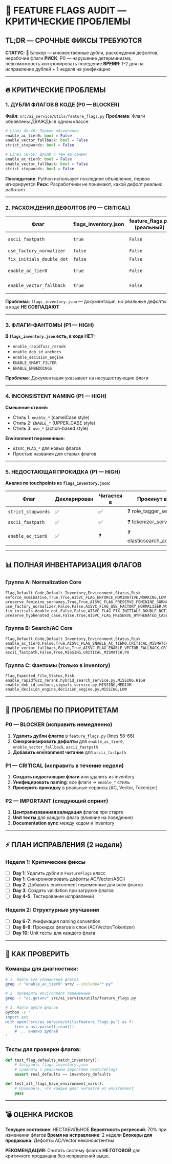 # 🚨 FEATURE FLAGS AUDIT — КРИТИЧЕСКИЕ ПРОБЛЕМЫ

## TL;DR — СРОЧНЫЕ ФИКСЫ ТРЕБУЮТСЯ
**СТАТУС**: 🔴 Блокер — множественные дубли, расхождения дефолтов, нерабочие флаги
**РИСК**: P0 — нарушение детерминизма, невозможность контролировать поведение
**ВРЕМЯ**: 1-2 дня на исправление дублей + 1 неделя на унификацию

---

## 🔥 КРИТИЧЕСКИЕ ПРОБЛЕМЫ

### 1. ДУБЛИ ФЛАГОВ В КОДЕ (P0 — BLOCKER)

**Файл**: `src/ai_service/utils/feature_flags.py`
**Проблема**: Флаги объявлены ДВАЖДЫ в одном классе

```python
# Lines 40-46: Первое объявление
enable_ac_tier0: bool = False
enable_vector_fallback: bool = False
strict_stopwords: bool = False

# Lines 58-66: ДУБЛИ с тем же самым!
enable_ac_tier0: bool = False
enable_vector_fallback: bool = False
strict_stopwords: bool = False
```

**Последствие**: Python использует последнее объявление, первое игнорируется
**Риск**: Разработчики не понимают, какой дефолт реально работает

---

### 2. РАСХОЖДЕНИЯ ДЕФОЛТОВ (P0 — CRITICAL)

| Флаг | flags_inventory.json | feature_flags.py (реальный) | Статус |
|------|---------------------|---------------------------|--------|
| `ascii_fastpath` | `true` | `False` | ❌ КРИТИЧНО |
| `use_factory_normalizer` | `false` | `False` | ✅ OK |
| `fix_initials_double_dot` | `false` | `False` | ✅ OK |
| `enable_ac_tier0` | `true` | `False` | ❌ КРИТИЧНО |
| `enable_vector_fallback` | `true` | `False` | ❌ КРИТИЧНО |

**Проблема**: `flags_inventory.json` — документация, но реальные дефолты в коде **НЕ СОВПАДАЮТ**

---

### 3. ФЛАГИ-ФАНТОМЫ (P1 — HIGH)

**В `flags_inventory.json` есть, в коде НЕТ:**
- `enable_rapidfuzz_rerank`
- `enable_dob_id_anchors`
- `enable_decision_engine`
- `ENABLE_SMART_FILTER`
- `ENABLE_EMBEDDINGS`

**Проблема**: Документация указывает на несуществующие флаги

---

### 4. INCONSISTENT NAMING (P1 — HIGH)

**Смешение стилей:**
- Стиль 1: `enable_*` (camelCase style)
- Стиль 2: `ENABLE_*` (UPPER_CASE style)
- Стиль 3: `use_*` (action-based style)

**Environment переменные:**
- `AISVC_FLAG_*` для новых флагов
- Простые названия для старых флагов

---

### 5. НЕДОСТАЮЩАЯ ПРОКИДКА (P1 — HIGH)

**Анализ по touchpoints из `flags_inventory.json`:**

| Флаг | Декларирован | Читается в | Прокинут в слои | Риск |
|------|-------------|------------|----------------|------|
| `strict_stopwords` | ✅ | ✅ | ❓ role_tagger_service.py | Средний |
| `ascii_fastpath` | ✅ | ✅ | ❓ tokenizer_service.py | Высокий |
| `enable_ac_tier0` | ✅ | ❓ | ❓ elasticsearch_adapters.py | КРИТИЧНЫЙ |

---

## 📊 ПОЛНАЯ ИНВЕНТАРИЗАЦИЯ ФЛАГОВ

### Группа А: Normalization Core
```csv
Flag,Default_Code,Default_Inventory,Environment,Status,Risk
enforce_nominative,True,True,AISVC_FLAG_ENFORCE_NOMINATIVE,WORKING,LOW
preserve_feminine_surnames,True,True,AISVC_FLAG_PRESERVE_FEMININE_SURNAMES,WORKING,LOW
use_factory_normalizer,False,False,AISVC_FLAG_USE_FACTORY_NORMALIZER,WORKING,LOW
fix_initials_double_dot,False,False,AISVC_FLAG_FIX_INITIALS_DOUBLE_DOT,WORKING,MEDIUM
preserve_hyphenated_case,False,True,AISVC_FLAG_PRESERVE_HYPHENATED_CASE,MISMATCH,HIGH
```

### Группа B: Search/AC Core
```csv
Flag,Default_Code,Default_Inventory,Environment,Status,Risk
enable_ac_tier0,False,True,AISVC_FLAG_ENABLE_AC_TIER0,CRITICAL_MISMATCH,P0
enable_vector_fallback,False,True,AISVC_FLAG_ENABLE_VECTOR_FALLBACK,CRITICAL_MISMATCH,P0
ascii_fastpath,False,True,MISSING,CRITICAL_MISMATCH,P0
```

### Группа C: Фантомы (только в inventory)
```csv
Flag,Expected_File,Status,Risk
enable_rapidfuzz_rerank,hybrid_search_service.py,MISSING,HIGH
enable_dob_id_anchors,signals_service.py,MISSING,MEDIUM
enable_decision_engine,decision_engine.py,MISSING,LOW
```

---

## 🚨 ПРОБЛЕМЫ ПО ПРИОРИТЕТАМ

### P0 — BLOCKER (исправить немедленно)
1. **Удалить дубли флагов** в `feature_flags.py` (lines 58-66)
2. **Синхронизировать дефолты** для `enable_ac_tier0`, `enable_vector_fallback`, `ascii_fastpath`
3. **Добавить environment читание** для `ascii_fastpath`

### P1 — CRITICAL (исправить в течение недели)
1. **Создать недостающие флаги** или удалить из inventory
2. **Унифицировать naming**: все флаги → `enable_*` стиль
3. **Проверить прокидку** в реальные сервисы (AC, Vector, Tokenizer)

### P2 — IMPORTANT (следующий спринт)
1. **Централизованная валидация** флагов при старте
2. **Unit тесты** для каждого флага (влияние на поведение)
3. **Documentation sync** между кодом и inventory

---

## ⚡ ПЛАН ИСПРАВЛЕНИЯ (2 недели)

### Неделя 1: Критические фиксы
- [ ] **Day 1**: Удалить дубли в `FeatureFlags` класс
- [ ] **Day 1**: Синхронизировать дефолты AC/Vector/ASCII
- [ ] **Day 2**: Добавить environment переменные для всех флагов
- [ ] **Day 3**: Создать validation при загрузке флагов
- [ ] **Day 4-5**: Тестирование исправлений

### Неделя 2: Структурные улучшения
- [ ] **Day 6-7**: Унификация naming convention
- [ ] **Day 8-9**: Прокидка флагов в слои (AC/Vector/Tokenizer)
- [ ] **Day 10**: Unit тесты для каждого флага

---

## 🔬 КАК ПРОВЕРИТЬ

### Команды для диагностики:
```bash
# 1. Найти все упоминания флагов
grep -r "enable_ac_tier0" src/ --include="*.py"

# 2. Проверить environment переменные
grep -r "os.getenv" src/ai_service/utils/feature_flags.py

# 3. Найти дубли флагов
python -c "
import ast
with open('src/ai_service/utils/feature_flags.py') as f:
    tree = ast.parse(f.read())
    # ... анализ дублей
"
```

### Тесты для проверки флагов:
```python
def test_flag_defaults_match_inventory():
    # Загрузить flags_inventory.json
    # Сравнить с реальными дефолтами FeatureFlags
    assert real_defaults == inventory_defaults

def test_all_flags_have_environment_vars():
    # Проверить, что каждый флаг читается из environment
    pass
```

---

## 💣 ОЦЕНКА РИСКОВ

**Текущее состояние**: НЕСТАБИЛЬНОЕ
**Вероятность регрессий**: 70% при изменении флагов
**Время на исправление**: 2 недели
**Блокеры для продакшна**: Дефолты AC/Vector неконсистентны

**РЕКОМЕНДАЦИЯ**: Считать систему флагов **НЕ ГОТОВОЙ** для критичного продакшна без исправлений выше.